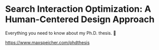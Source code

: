 # Search Interaction Optimization: A Human-Centered Design Approach

Everything you need to know about my Ph.D. thesis. :microscope:

https://www.maxspeicher.com/phdthesis
